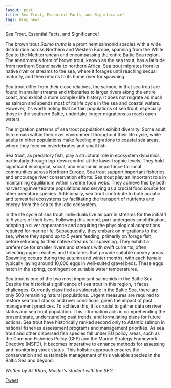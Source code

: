 ```yaml
---
layout: post
title: Sea Trout, Essential Facts, and Significance! 
tags: blog news
---
```


Sea Trout, Essential Facts, and Significance! 

<!--more-->

The brown trout *Salmo trutta* is a prominent salmonid species with a wide distribution across Northern and Western Europe, spanning from the White Sea to the Mediterranean and encompassing the entire Baltic Sea region. The anadromous form of brown trout, known as the sea trout, has a latitude from northern Scandinavia to northern Africa. Sea trout migrates from its native river or streams to the sea, where it forages until reaching sexual maturity, and then returns to its home river for spawning.

Sea trout differ from their close relatives, the salmon, in that sea trout are found in smaller streams and tributaries to larger rivers along the entire coast, and exhibit a more complex life history. It does not migrate as much as salmon and spends most of its life cycle in the sea and coastal waters. However, it's worth noting that certain populations of sea trout, especially those in the southern Baltic, undertake longer migrations to reach open waters.

The migration patterns of sea trout populations exhibit diversity. Some adult fish remain within their river environment throughout their life cycle, while adults in other populations make feeding migrations to coastal sea areas, where they feed on invertebrates and small fish.

Sea trout, as predatory fish, play a structural role in ecosystem dynamics, particularly through top-down control at the lower trophic levels. They hold significant ecological, social, and economic importance for local communities across Northern Europe. Sea trout support important fisheries and encourage river conservation efforts. Sea trout play an important role in maintaining equilibrium within riverine food webs. They achieve this by both harvesting invertebrate populations and serving as a crucial food source for other predatory species. Additionally, sea trout contribute to both aquatic and terrestrial ecosystems by facilitating the transport of nutrients and energy from the sea to the lotic ecosystem.

In the life cycle of sea trout, individuals live as parr in streams for the initial 1 to 5 years of their lives. Following this period, parr undergoes smoltification, adopting a silver appearance and acquiring the physiological adaptations required for marine life. Subsequently, they embark on migrations to the sea, where they spend up to 5 years feeding, primarily on forage fish, before returning to their native streams for spawning. They exhibit a preference for smaller rivers and streams with swift currents, often selecting upper reaches and tributaries that provide suitable nursery areas. Spawning occurs during the autumn and winter months, with each female typically laying around 10,000 eggs in well-suited gravel beds. These eggs hatch in the spring, contingent on suitable water temperatures.

Sea trout is one of the two most important salmonids in the Baltic Sea. Despite the historical significance of sea trout in this region, it faces challenges. Currently classified as vulnerable in the Baltic Sea, there are only 500 remaining natural populations. Urgent measures are required to restore sea trout stocks and river conditions, given the impact of past management practices. To achieve this, it is crucial to gather data on river status and sea trout population. This information aids in comprehending the present state, understanding past trends, and formulating plans for future actions.
Sea trout have historically ranked second only to Atlantic salmon in national fisheries assessment programs and management priorities. As sea trout and other dispersed fish species fall under EU policy areas, such as the Common Fisheries Policy (CFP) and the Marine Strategy Framework Directive (MSFD), it becomes imperative to enhance methods for assessing and monitoring stock status. This holistic approach ensures the conservation and sustainable management of this valuable species in the Baltic Sea and beyond.

*Written by Ali Khari, Master's student with the SEG.*

<a href="https://twitter.com/share?ref_src=twsrc%5Etfw" class="twitter-share-button" data-show-count="false">Tweet</a><script async src="https://platform.twitter.com/widgets.js" charset="utf-8"></script>